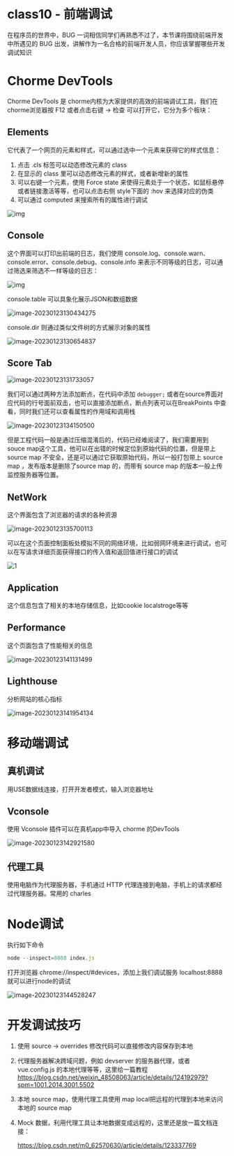 # class10 - 前端调试



在程序员的世界中，BUG 一词相信同学们再熟悉不过了，本节课将围绕前端开发中所遇见的 BUG 出发，讲解作为一名合格的前端开发人员，你应该掌握哪些开发调试知识

# Chorme DevTools

Chorme DevTools 是 chorme内核为大家提供的高效的前端调试工具，我们在 chorme浏览器按 F12 或者点击右键 -> 检查 可以打开它，它分为多个板块：

## Elements

它代表了一个网页的元素和样式，可以通过选中一个元素来获得它的样式信息：

1. 点击 .cls 标签可以动态修改元素的 class
2. 在显示的 class 里可以动态修改元素的样式，或者新增新的属性
3. 可以右键一个元素，使用 Force state 来使得元素处于一个状态，如鼠标悬停或者链接激活等等，也可以点击右侧 style下面的 :hov 来选择对应的伪类
4. 可以通过 computed 来搜索所有的属性进行调试

![img](/bit-dance/img/23.png)

## Console

这个界面可以打印出前端的日志，我们使用 console.log、console.warn、console.error、console.debug、console.info 来表示不同等级的日志，可以通过筛选来筛选不一样等级的日志：

![img](/bit-dance/img/24.png)

console.table 可以具象化展示JSON和数组数据

![image-20230123130434275](/bit-dance/img/25.png)

console.dir 则通过类似文件树的方式展示对象的属性

![image-20230123130654837](/bit-dance/img/26.png)

## Score Tab

![image-20230123131733057](/bit-dance/img/27.png)

我们可以通过两种方法添加断点，在代码中添加 `debugger;`  或者在source界面对应代码的行号面前双击，也可以直接添加断点，断点列表可以在BreakPoints 中查看，同时我们还可以查看属性的作用域和调用栈

![image-20230123134150500](/bit-dance/img/28.png)

但是工程代码一般是通过压缩混淆后的，代码已经难阅读了，我们需要用到 souce map这个工具，他可以在出错的时候定位到原始代码的位置，但是带上source map 不安全，还是可以通过它获取原始代码，所以一般打包带上 source map ，发布版本是删除了source map 的，而带有 source map  的版本一般上传监控服务器等位置。

## NetWork

这个界面包含了浏览器的请求的各种资源

![image-20230123135700113](/bit-dance/img/29.png)

可以在这个页面控制面板处模拟不同的网络环境，比如弱网环境来进行调试，也可以在写请求详细页面获得接口的传入值和返回值进行接口的调试

![1](/bit-dance/img/30.png)

## Application

这个信息包含了相关的本地存储信息，比如cookie localstroge等等

## Performance

这个页面包含了性能相关的信息

![image-20230123141131499](/bit-dance/img/31.png)

## Lighthouse

分析网站的核心指标

![image-20230123141954134](/bit-dance/img/32.png)

# 移动端调试

## 真机调试

用USE数据线连接，打开开发者模式，输入浏览器地址

## Vconsole

使用 Vconsole 插件可以在真机app中导入 chorme 的DevTools

![image-20230123142921580](/bit-dance/img/33.png)

## 代理工具

使用电脑作为代理服务器，手机通过 HTTP 代理连接到电脑，手机上的请求都经过代理服务器。常用的 charles

# Node调试

执行如下命令

```javascript
node --inspect=8888 index.js
```

打开浏览器 chrome://inspect/#devices，添加上我们调试服务 localhost:8888 就可以进行node的调试

![image-20230123144528247](/bit-dance/img/34.png)

# 开发调试技巧

1. 使用 source -> overrides 修改代码可以直接修改内容保存到本地

2. 代理服务器解决跨域问题，例如 devserver 的服务器代理，或者 vue.config.js 的本地代理等等，这里给一篇教程 https://blog.csdn.net/weixin_48508063/article/details/124192979?spm=1001.2014.3001.5502

3. 本地 source map，使用代理工具使用 map local把远程的代理到本地来访问本地的 source map

4. Mock 数据，利用代理工具让本地数据变成远程的，这里还是放一篇文档连接：

   https://blog.csdn.net/m0_62570630/article/details/123337769
